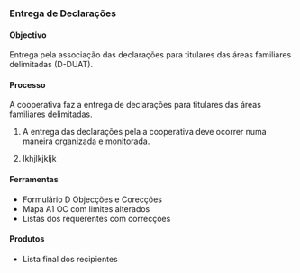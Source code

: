 ### Entrega de Declarações

#### Objectivo

Entrega pela associação das declarações para titulares das áreas familiares delimitadas \(D-DUAT\).

#### Processo

A cooperativa faz a entrega de declarações para titulares das áreas familiares delimitadas.

1. A entrega das declarações pela a cooperativa deve ocorrer numa maneira organizada e monitorada.

2. lkhjlkjkljk

#### Ferramentas

* Formulário D Objecções e Corecções
* Mapa A1 OC com limites alterados
* Listas dos requerentes com correcções

#### Produtos

* Lista final dos recipientes



